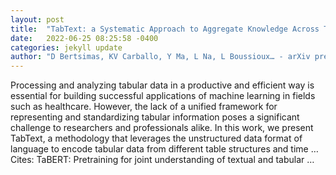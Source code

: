 ```yaml
---
layout: post
title:  "TabText: a Systematic Approach to Aggregate Knowledge Across Tabular Data Structures"
date:   2022-06-25 08:25:58 -0400
categories: jekyll update
author: "D Bertsimas, KV Carballo, Y Ma, L Na, L Boussioux… - arXiv preprint arXiv …, 2022"
---
```

Processing and analyzing tabular data in a productive and efficient way is essential for building successful applications of machine learning in fields such as healthcare. However, the lack of a unified framework for representing and standardizing tabular information poses a significant challenge to researchers and professionals alike. In this work, we present TabText, a methodology that leverages the unstructured data format of language to encode tabular data from different table structures and time …
Cites: ‪TaBERT: Pretraining for joint understanding of textual and tabular …‬  
